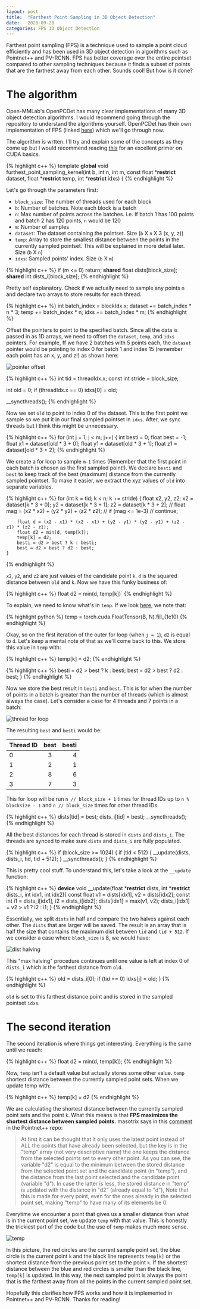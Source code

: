 ```yaml
---
layout: post
title:  "Farthest Point Sampling in 3D Object Detection"
date:   2020-09-20
categories: FPS 3D Object Detection
---
```


Farthest point sampling (FPS) is a technique used to sample a point cloud efficiently and has been used in 3D object detection in algorithms such as Pointnet++ and PV-RCNN. FPS has better coverage over the entire pointset compared to other sampling techniques because it finds a subset of points that are the farthest away from each other. Sounds cool! But how is it done?

# The algorithm

Open-MMLab's OpenPCDet has many clear implementations of many 3D object detection algorithms. I would recommend going through the repository to understand the algorithms yourself. OpenPCDet has their own implementation of FPS (linked [here](https://github.com/open-mmlab/OpenPCDet/blob/master/pcdet/ops/pointnet2/pointnet2_batch/src/sampling_gpu.cu#L101)) which we'll go through now.


The algorithm is wrtten. I'll try and explain some of the concepts as they come up but I would recommend reading [this](https://www.nvidia.com/docs/IO/116711/sc11-cuda-c-basics.pdf) for an excellent primer on CUDA basics.

{% highlight c++ %}
template <unsigned int block_size>
__global__ void furthest_point_sampling_kernel(int b, int n, int m, 
    const float *__restrict__ dataset, float *__restrict__ temp, int *__restrict__ idxs) {
{% endhighlight %}

Let's go through the parameters first:
- `block_size`: The number of threads used for each block
- `b`: Number of batches. Note each block is a batch
- `n`: Max number of points across the batches. i.e. If batch 1 has 100 points and batch 2 has 120 points, `n` would be 120
- `m`: Number of samples
- `dataset`: The dataset containing the pointset. Size (`b` X `n` X 3 (x, y, z))
- `temp`: Array to store the smallest distance between the points in the currently sampled pointset. This will be explained in more detail later. Size (`b` X `n`)
- `idxs`: Sampled points' index. Size (`b` X `m`)

{% highlight c++ %}
if (m <= 0) return;
__shared__ float dists[block_size];
__shared__ int dists_i[block_size];
{% endhighlight %}

Pretty self explanatory. Check if we actually need to sample any points `m` and declare two arrays to store results for each thread.

{% highlight c++ %}
int batch_index = blockIdx.x;
dataset += batch_index * n * 3;
temp += batch_index * n;
idxs += batch_index * m;
{% endhighlight %}

Offset the pointers to point to the specified batch. Since all the data is passed in as 1D arrays, we need to offset the `dataset`, `temp`, and `idxs` pointers. For example, ff we have 2 batches with 5 points each, the `dataset` pointer would be pointing to index 0 for batch 1 and index 15 (remember each point has an x, y, and z!) as shown here:

![pointer offset](/images/fps/pointer-offset.png)

{% highlight c++ %}
int tid = threadIdx.x;
const int stride = block_size;

int old = 0;
if (threadIdx.x == 0)
idxs[0] = old;

__syncthreads();
{% endhighlight %}

Now we set `old` to point to index 0 of the dataset. This is the first point we sample so we put it in our final sampled pointset in `idxs`. After, we sync threads but I think this might be unnecessary.

{% highlight c++ %}
for (int j = 1; j < m; j++) {
    int besti = 0;
    float best = -1;
    float x1 = dataset[old * 3 + 0];
    float y1 = dataset[old * 3 + 1];
    float z1 = dataset[old * 3 + 2];
{% endhighlight %}

We create a for loop to sample `m-1` times (Remember that the first point in each batch is chosen as the first sampled point!). We declare `besti` and `best` to keep track of the best (maximum) distance from the currently sampled pointset. To make it easier, we extract the xyz values of `old` into separate variables.

{% highlight c++ %}
    for (int k = tid; k < n; k += stride) {
        float x2, y2, z2;
        x2 = dataset[k * 3 + 0];
        y2 = dataset[k * 3 + 1];
        z2 = dataset[k * 3 + 2];
        // float mag = (x2 * x2) + (y2 * y2) + (z2 * z2);
        // if (mag <= 1e-3)
        // continue;

        float d = (x2 - x1) * (x2 - x1) + (y2 - y1) * (y2 - y1) + (z2 - z1) * (z2 - z1);
        float d2 = min(d, temp[k]);
        temp[k] = d2;
        besti = d2 > best ? k : besti;
        best = d2 > best ? d2 : best;
    }
{% endhighlight %}

`x2`, `y2`, and `z2` are just values of the candidate point `k`. `d` is the squared distance between `old` and `k`. Now we have this funky business of:

{% highlight c++ %}
float d2 = min(d, temp[k])`
{% endhighlight %}

To explain, we need to know what's in `temp`. If we look [here](https://github.com/open-mmlab/OpenPCDet/blob/32567b044c327a4d3cee179094f32646d8311c95/pcdet/ops/pointnet2/pointnet2_batch/pointnet2_utils.py#L26), we note that:

{% highlight python %}
temp = torch.cuda.FloatTensor(B, N).fill_(1e10)
{% endhighlight %}

Okay, so on the first iteration of the outer for loop (when `j = 1`), `d2` is equal to `d`. Let's keep a mental note of that as we'll come back to this. We store this value in `temp` with:

{% highlight c++ %}
temp[k] = d2;
{% endhighlight %}

{% highlight c++ %}
    besti = d2 > best ? k : besti;
    best = d2 > best ? d2 : best;
}
{% endhighlight %}

Now we store the best result in `besti` and `best`. This is for when the number of points in a batch is greater than the number of threads (which is almost always the case). Let's consider a case for 4 threads and 7 points in a batch:

![thread for loop](/images/fps/thread-for-loop.png)

The resulting `best` and `besti` would be:

| Thread ID        | best           | besti  |
| ------------ |:-------------:| -----:|
| 0      | 3 | 4 |
| 1      | 2      |   1 |
| 2 | 8      |    6 |
| 3 |  7     |    3 |

This for loop will be run `n // block_size + 1` times for thread IDs up to `n % blocksize - 1` and `n // block_size` times for other thread IDs.

{% highlight c++ %}
dists[tid] = best;
dists_i[tid] = besti;
__syncthreads();
{% endhighlight %}

All the best distances for each thread is stored in `dists` and `dists_i`. The threads are synced to make sure `dists` and `dists_i` are fully populated.

{% highlight c++ %}
if (block_size >= 1024) {
    if (tid < 512) {
        __update(dists, dists_i, tid, tid + 512);
    }
    __syncthreads();
}
{% endhighlight %}

This is pretty cool stuff. To understand this, let's take a look at the `__update` function:

{% highlight c++ %}
__device__ void __update(float *__restrict__ dists, int *__restrict__ dists_i, int idx1, int idx2){
    const float v1 = dists[idx1], v2 = dists[idx2];
    const int i1 = dists_i[idx1], i2 = dists_i[idx2];
    dists[idx1] = max(v1, v2);
    dists_i[idx1] = v2 > v1 ? i2 : i1;
}
{% endhighlight %}

Essentially, we split `dists` in half and compare the two halves against each other. The `dists` that are larger will be saved. The result is an array that is half the size that contains the maximum dist between `tid` and `tid + 512`. If we consider a case where `block_size` is 8, we would have: 

![dist halving](/images/fps/dist-halving.png)

This "max halving" procedure continues until one value is left at index 0 of `dists_i` which is the farthest distance from `old`.

{% highlight c++ %}
old = dists_i[0];
if (tid == 0)
    idxs[j] = old;
}
{% endhighlight %}

`old` is set to this farthest distance point and is stored in the sampled pointset `idxs`.

# The second iteration
The second iteration is where things get interesting. Everything is the same until we reach:

{% highlight c++ %}
float d2 = min(d, temp[k]);
{% endhighlight %}

Now, `temp` isn't a default value but actually stores some other value. `temp` shortest distance between the currently sampled point sets. When we update temp with:

{% highlight c++ %}
temp[k] = d2
{% endhighlight %}

We are calculating the shortest distance between the currently sampled point sets and the point `k`. What this means is that **FPS maximizes the shortest distance between sampled points.** masotrix says in this [comment](https://github.com/charlesq34/pointnet2/issues/26) in the Pointnet++ repo:

>At first it can be thought that it only uses the latest point instead of ALL the points that have already been selected, but the key is in the "temp" array (not very descriptive name) the one keeps the distance from the selected points set to every other point. As you can see, the variable "d2" is equal to the minimum between the stored distance from the selected point set and the candidate point (in "temp"), and the distance from the last point selected and the candidate point (variable "d"). In case the latter is less, the stored distance in "temp" is updated with the distance in "d2" (already equal to "d"), Note that this is made for every point, even for the ones already in the selected point set, making "temp" to have many of its elements be 0.

Everytime we encounter a point that gives us a smaller distance than what is in the current point set, we update `temp` with that value. This is honestly the trickiest part of the code but the use of `temp` makes much more sense.

![temp](/images/fps/temp.png)

In this picture, the red circles are the current sample point set, the blue circle is the current point `k` and the black line represents `temp[k]` or the shortest distance from the previous point set to the point `k`. If the shortest distance between the blue and red circles is smaller than the black line, `temp[k]` is updated. In this way, the next sampled point is always the point that is the farthest away from all the points in the current sampled point set.

Hopefully this clarifies how FPS works and how it is implemented in Pointnet++ and PV-RCNN. Thanks for reading!